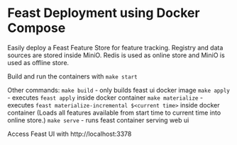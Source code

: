 # Feast Deployment using Docker Compose
Easily deploy a Feast Feature Store for feature tracking.
Registry and data sources are stored inside MiniO.
Redis is used as online store and MiniO is used as offline store.


Build and run the containers with `make start`

Other commands:
    `make build` - only builds feast ui docker image
    `make apply` - executes `feast apply` inside docker container 
    `make materialize` - executes `feast materialize-incremental $<current time>` inside docker container 
        (Loads all features available from start time to current time into online store.)
    `make serve` - runs feast container serving web ui


Access Feast UI with http://localhost:3378

